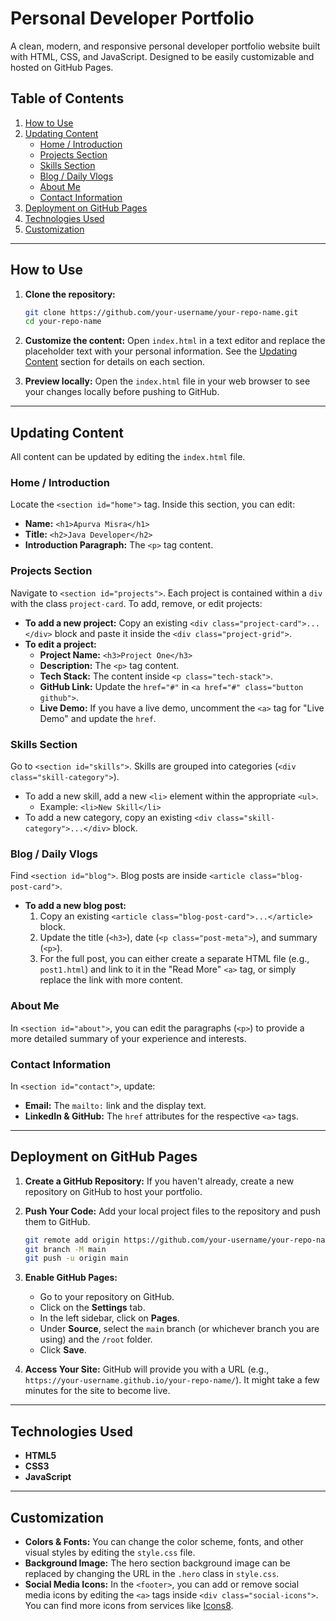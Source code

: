 # Personal Developer Portfolio

A clean, modern, and responsive personal developer portfolio website built with HTML, CSS, and JavaScript. Designed to be easily customizable and hosted on GitHub Pages.

## Table of Contents
1.  [How to Use](#how-to-use)
2.  [Updating Content](#updating-content)
    *   [Home / Introduction](#home--introduction)
    *   [Projects Section](#projects-section)
    *   [Skills Section](#skills-section)
    *   [Blog / Daily Vlogs](#blog--daily-vlogs)
    *   [About Me](#about-me)
    *   [Contact Information](#contact-information)
3.  [Deployment on GitHub Pages](#deployment-on-github-pages)
4.  [Technologies Used](#technologies-used)
5.  [Customization](#customization)

---

## How to Use

1.  **Clone the repository:**
    ```bash
    git clone https://github.com/your-username/your-repo-name.git
    cd your-repo-name
    ```

2.  **Customize the content:**
    Open `index.html` in a text editor and replace the placeholder text with your personal information. See the [Updating Content](#updating-content) section for details on each section.

3.  **Preview locally:**
    Open the `index.html` file in your web browser to see your changes locally before pushing to GitHub.

---

## Updating Content

All content can be updated by editing the `index.html` file.

### Home / Introduction

Locate the `<section id="home">` tag. Inside this section, you can edit:
*   **Name:** `<h1>Apurva Misra</h1>`
*   **Title:** `<h2>Java Developer</h2>`
*   **Introduction Paragraph:** The `<p>` tag content.

### Projects Section

Navigate to `<section id="projects">`. Each project is contained within a `div` with the class `project-card`. To add, remove, or edit projects:

*   **To add a new project:** Copy an existing `<div class="project-card">...</div>` block and paste it inside the `<div class="project-grid">`.
*   **To edit a project:**
    *   **Project Name:** `<h3>Project One</h3>`
    *   **Description:** The `<p>` tag content.
    *   **Tech Stack:** The content inside `<p class="tech-stack">`.
    *   **GitHub Link:** Update the `href="#"` in `<a href="#" class="button github">`.
    *   **Live Demo:** If you have a live demo, uncomment the `<a>` tag for "Live Demo" and update the `href`.

### Skills Section

Go to `<section id="skills">`. Skills are grouped into categories (`<div class="skill-category">`).

*   To add a new skill, add a new `<li>` element within the appropriate `<ul>`.
    *   Example: `<li>New Skill</li>`
*   To add a new category, copy an existing `<div class="skill-category">...</div>` block.

### Blog / Daily Vlogs

Find `<section id="blog">`. Blog posts are inside `<article class="blog-post-card">`.

*   **To add a new blog post:**
    1.  Copy an existing `<article class="blog-post-card">...</article>` block.
    2.  Update the title (`<h3>`), date (`<p class="post-meta">`), and summary (`<p>`).
    3.  For the full post, you can either create a separate HTML file (e.g., `post1.html`) and link to it in the "Read More" `<a>` tag, or simply replace the link with more content.

### About Me

In `<section id="about">`, you can edit the paragraphs (`<p>`) to provide a more detailed summary of your experience and interests.

### Contact Information

In `<section id="contact">`, update:
*   **Email:** The `mailto:` link and the display text.
*   **LinkedIn & GitHub:** The `href` attributes for the respective `<a>` tags.

---

## Deployment on GitHub Pages

1.  **Create a GitHub Repository:**
    If you haven't already, create a new repository on GitHub to host your portfolio.

2.  **Push Your Code:**
    Add your local project files to the repository and push them to GitHub.
    ```bash
    git remote add origin https://github.com/your-username/your-repo-name.git
    git branch -M main
    git push -u origin main
    ```

3.  **Enable GitHub Pages:**
    *   Go to your repository on GitHub.
    *   Click on the **Settings** tab.
    *   In the left sidebar, click on **Pages**.
    *   Under **Source**, select the `main` branch (or whichever branch you are using) and the `/root` folder.
    *   Click **Save**.

4.  **Access Your Site:**
    GitHub will provide you with a URL (e.g., `https://your-username.github.io/your-repo-name/`). It might take a few minutes for the site to become live.

---

## Technologies Used

*   **HTML5**
*   **CSS3**
*   **JavaScript**

---

## Customization

*   **Colors & Fonts:** You can change the color scheme, fonts, and other visual styles by editing the `style.css` file.
*   **Background Image:** The hero section background image can be replaced by changing the URL in the `.hero` class in `style.css`.
*   **Social Media Icons:** In the `<footer>`, you can add or remove social media icons by editing the `<a>` tags inside `<div class="social-icons">`. You can find more icons from services like [Icons8](https://icons8.com/).
